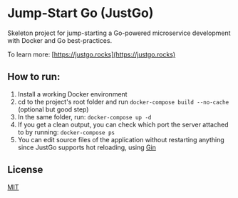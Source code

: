 # Jump-Start Go (JustGo)

Skeleton project for jump-starting a Go-powered microservice development with Docker and Go best-practices.

To learn more: [https://justgo.rocks](https://justgo.rocks)

## How to run:

1. Install a working Docker environment
2. cd to the project's root folder and run `docker-compose build --no-cache` (optional but good step)
3. In the same folder, run: `docker-compose up -d`
4. If you get a clean output, you can check which port the server
   attached to by running: `docker-compose ps`
5. You can edit source files of the application without restarting anything
   since JustGo supports hot reloading, using [Gin](https://github.com/codegangsta/gin)


## License

[MIT](LICENSE)
